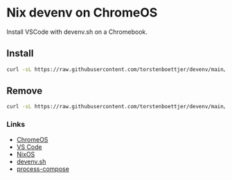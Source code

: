 # Nix devenv on ChromeOS

Install VSCode with devenv.sh on a Chromebook.

## Install

```sh
curl -sL https://raw.githubusercontent.com/torstenboettjer/devenv/main/nixdev.sh | sh
```

## Remove 

```sh
curl -sL https://raw.githubusercontent.com/torstenboettjer/devenv/main/nixrm.sh | sh
```
### Links
* [ChromeOS](https://chromeenterprise.google/os/)
* [VS Code](https://code.visualstudio.com/docs/setup/linux)
* [NixOS](https://nixos.org/)
* [devenv.sh](https://devenv.sh/)
* [process-compose](https://f1bonacc1.github.io/process-compose/)
